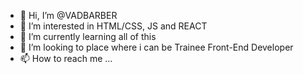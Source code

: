 - 👋 Hi, I’m @VADBARBER
- 👀 I’m interested in HTML/CSS, JS and REACT
- 🌱 I’m currently learning all of this
- 💞️ I’m looking to place where i can be Trainee Front-End Developer
- 📫 How to reach me ...

<!---
VADBARBER/VADBARBER is a ✨ special ✨ repository because its `README.md` (this file) appears on your GitHub profile.
You can click the Preview link to take a look at your changes.
--->
